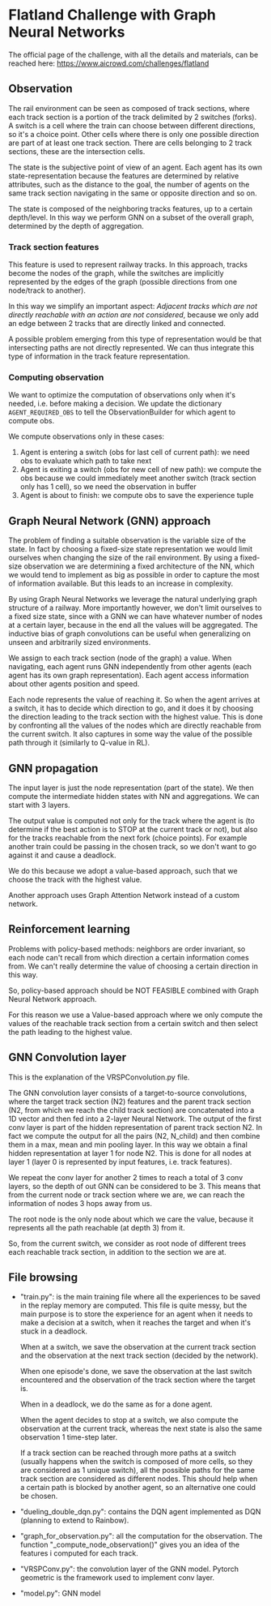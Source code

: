  # Flatland Challenge with Graph Neural Networks

The official page of the challenge, with all the details and materials, can be reached here: https://www.aicrowd.com/challenges/flatland

## Observation
The rail environment can be seen as composed of track sections, where each track section is a portion of the track delimited by 2 switches (forks). A switch is a cell where the train can choose between different directions, so it's a choice point. Other cells where there is only one possible direction are part of at least one track section. There are cells belonging to 2 track sections, these are the intersection cells.

The state is the subjective point of view of an agent. Each agent has its own state-representation because the features are determined by relative attributes, such as the distance to the goal, the number of agents on the same track section navigating in the same or opposite direction and so on.

The state is composed of the neighboring tracks features, up to a certain depth/level. In this way we perform GNN on a subset of the overall graph, determined by the depth of aggregation. 

### Track section features
This feature is used to represent railway tracks. In this approach, tracks become the nodes of the graph, while the switches are implicitly represented by the edges of the graph (possible directions from one node/track to another).

In this way we simplify an important aspect: *Adjacent tracks which are not directly reachable with an action are not considered*, because we only add an edge between 2 tracks that are directly linked and connected.

A possible problem emerging from this type of representation would be that intersecting paths are not directly represented. We can thus integrate this type of information in the track feature representation.

### Computing observation
We want to optimize the computation of observations only when it's needed, i.e. before making a decision.
We update the dictionary `AGENT_REQUIRED_OBS` to tell the ObservationBuilder for which agent to compute obs.

We compute observations only in these cases:

 1. Agent is entering a switch (obs for last cell of current path): we need obs to evaluate which path to take next
 2. Agent is exiting a switch (obs for new cell of new path): we compute the obs because we could immediately meet another switch (track section only has 1 cell), so we need the observation in buffer
 3. Agent is about to finish: we compute obs to save the experience tuple

## Graph Neural Network (GNN) approach
The problem of finding a suitable observation is the variable size of the state. In fact by choosing a fixed-size state representation we would limit ourselves when changing the size of the rail environment. By using a fixed-size observation we are determining a fixed architecture of the NN, which we would tend to implement as big as possible in order to capture the most of information available. But this leads to an increase in complexity.

By using Graph Neural Networks we leverage the natural underlying graph structure of a railway. More importantly however, we don't limit ourselves to a fixed size state, since with a GNN we can have whatever number of nodes at a certain layer, because in the end all the values will be aggregated. The inductive bias of graph convolutions can be useful when generalizing on unseen and arbitrarily sized environments. 

We assign to each track section (node of the graph) a value. When navigating, each agent runs GNN independently from other agents (each agent has its own graph representation). Each agent access information about other agents position and speed.

Each node represents the value of reaching it. So when the agent arrives at a switch, it has to decide which direction to go, and it does it by choosing the direction leading to the track section with the highest value. This is done by confronting all the values of the nodes which are directly reachable from the current switch. It also captures in some way the value of the possible path through it (similarly to Q-value in RL).

## GNN propagation
The input layer is just the node representation (part of the state). We then compute the intermediate hidden states with NN and aggregations. We can start with 3 layers.

The output value is computed not only for the track where the agent is (to determine if the best action is to STOP at the current track or not), but also for the tracks reachable from the next fork (choice points). For example another train could be passing in the chosen track, so we don't want to go against it and cause a deadlock.

We do this because we adopt a value-based approach, such that we choose the track with the highest value. 

Another approach uses Graph Attention Network instead of a custom network.


## Reinforcement learning
Problems with policy-based methods: neighbors are order invariant, so each node can't recall from which direction a certain information comes from. We can't really determine the value of choosing a certain direction in this way.

So, policy-based approach should be NOT FEASIBLE combined with Graph Neural Network approach.

For this reason we use a Value-based approach where we only compute the values of the reachable track section from a certain switch and then select the path leading to the highest value.


## GNN Convolution layer
This is the explanation of the VRSPConvolution.py file.

The GNN convolution layer consists of a target-to-source convolutions, where the target track section (N2) features and the parent track section (N2, from which we reach the child track section) are concatenated into a 1D vector and then fed into a 2-layer Neural Network. The output of the first conv layer is part of the hidden representation of parent track section N2. In fact we compute the output for all the pairs (N2, N_child) and then combine them in a max, mean and min pooling layer. In this way we obtain a final hidden representation at layer 1 for node N2. This is done for all nodes at layer 1 (layer 0 is represented by input features, i.e. track features).

We repeat the conv layer for another 2 times to reach a total of 3 conv layers, so the depth of out GNN can be considered to be 3. This means that from the current node or track section where we are, we can reach the information of nodes 3 hops away from us.

The root node is the only node about which we care the value, because it represents all the path reachable (at depth 3) from it.

So, from the current switch, we consider as root node of different trees each reachable track section, in addition to the section we are at.

## File browsing

- "train.py": is the main training file where all the experiences to be saved in the replay memory are computed.
This file is quite messy, but the main purpose is to store the experience for an agent when it needs to make a decision at a switch, when it reaches the target and when it's stuck in a deadlock.

    When at a switch, we save the observation at the current track section and the observation at the next track section (decided by the network).
    
    When one episode's done, we save the observation at the last switch encountered and the observation of the track section where the target is.
    
    When in a deadlock, we do the same as for a done agent.

    When the agent decides to stop at a switch, we also compute the observation at the current track, whereas the next state is also the same observation 1 time-step later.
    
    If a track section can be reached through more paths at a switch (usually happens when the switch is composed of more cells, so they are considered as 1 unique switch), all the possible paths for the same track section are considered as different nodes. This should help when a certain path is blocked by another agent, so an alternative one could be chosen.

- "dueling_double_dqn.py": contains the DQN agent implemented as DQN (planning to extend to Rainbow).

- "graph_for_observation.py": all the computation for the observation. The function "_compute_node_observation()" gives you an idea of the features i computed for each track.

- "VRSPConv.py": the convolution layer of the GNN model. Pytorch geometric is the framework used to implement conv layer.

- "model.py": GNN model
